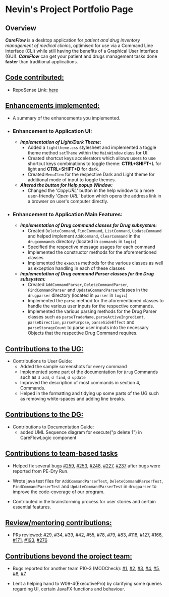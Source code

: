 # Nevin's Project Portfolio Page

## Overview

***CareFlow*** is a desktop application for _patient and drug inventory management of medical clinics_, optimised for use via a Command Line Interface (CLI) while still having the benefits of a Graphical User Interface (GUI).
***CareFlow*** can get your patient and drugs management tasks done **faster** than traditional applications.

## <ins>Code contributed: </ins>
* RepoSense Link: [here](https://nus-cs2103-ay2223s2.github.io/tp-dashboard/?search=nevinlim&breakdown=true&sort=groupTitle&sortWithin=title&since=2023-02-17&timeframe=commit&mergegroup=&groupSelect=groupByRepos&checkedFileTypes=docs~functional-code~test-code~other) 

## <ins>Enhancements implemented: </ins>
* A summary of the enhancements you implemented.
* ### Enhancement to Application UI:
  * ***Implementation of Light/Dark Theme:***
    * Added a `lighttheme.css` stylesheet and implemented a toggle theme method `setTheme` within the `MainWindow` class for UI.
    * Created shortcut keys accelerators which allows users to use shortcut keys combinations to toggle theme: 
    **CTRL+SHIFT+L** for light and **CTRL+SHIFT+D** for dark.
    * Created `MenuItem` for the respective Dark and Light theme for additional mode of input to toggle themes.
  * ***Altered the button for Help popup Window:***
    * Changed the '*CopyURL*' button in the help window to a more user-friendly '*Open URL*' button which opens 
    the address link in a browser on user's computer directly.
* ### Enhancement to Application Main Features:
  * ***Implementation of Drug command classes for Drug subsystem:***
    * Created `DeleteCommand`, `FindCommand`, `ListCommand`, `UpdateCommand` and helped implement `AddCommand`, 
    `ClearCommand` in the `drugcommands` directory (located in `commands` in `logic`)
    * Specified the respective message usages for each command
    * Implemented the constructor methods for the aforementioned classes
    * Implemented the `execute` methods for the various classes as well as exception handling in each
    of these classes 
  * ***Implementation of Drug command Parser classes for the Drug subsystem:***
    * Created `AddCommandParser`, `DeleteCommandParser`, `FindCommandParser` and `UpdateCommandParser`classes
    in the `drugparser` directory (located in `parser` in `logic`)
    * Implemented the `parse` method for the aforementioned classes to handle the various user inputs for the
    respective commands.
    * Implemented the various parsing methods for the Drug Parser classes such as `parseTradeName`, 
    `parseActiveIngredient`, `parseDirection`, `parsePurpose`, `parseSideEffect` and `parseStorageCount` to parse 
    user inputs into the necessary Objects that the respective Drug Command requires.

## <ins>Contributions to the UG: </ins>
* Contributions to User Guide:
  * Added the sample screenshots for every command
  * Implemented some part of the documentation for `Drug` Commands such as `d add`, `d find`, `d update`
  * Improved the description of most commands in section 4, Commands.
  * Helped in the formatting and tidying up some parts of the UG such as removing white-spaces and adding line breaks.

## <ins>Contributions to the DG: </ins>
* Contributions to Documentation Guide:
  * added UML Sequence diagram for execute("p delete 1") in CareFlowLogic component

## <ins>Contributions to team-based tasks</ins>
* Helped fix several bugs
[#259](https://github.com/AY2223S2-CS2103T-W09-3/tp/issues/259),
[#253](https://github.com/AY2223S2-CS2103T-W09-3/tp/issues/253),
[#248](https://github.com/AY2223S2-CS2103T-W09-3/tp/issues/248),
[#227](https://github.com/AY2223S2-CS2103T-W09-3/tp/issues/227),
[#237](https://github.com/AY2223S2-CS2103T-W09-3/tp/issues/237)
after bugs were reported from PE-Dry Run.

* Wrote java test files for `AddCommandParserTest`, `DeleteCommandParserTest`, `FindCommandParserTest`
and `UpdateCommandParserTest` in `drugparser` to improve the code-coverage of our program.

* Contributed in the brainstorming process for user stories and certain essential features.

## <ins>Review/mentoring contributions: </ins>
* PRs reviewed: 
[#29](https://github.com/AY2223S2-CS2103T-W09-3/tp/pull/29), 
[#34](https://github.com/AY2223S2-CS2103T-W09-3/tp/pull/34), 
[#39](https://github.com/AY2223S2-CS2103T-W09-3/tp/pull/39),
[#42](https://github.com/AY2223S2-CS2103T-W09-3/tp/pull/42),
[#55](https://github.com/AY2223S2-CS2103T-W09-3/tp/pull/55),
[#78](https://github.com/AY2223S2-CS2103T-W09-3/tp/pull/78),
[#79](https://github.com/AY2223S2-CS2103T-W09-3/tp/pull/79),
[#83](https://github.com/AY2223S2-CS2103T-W09-3/tp/pull/83),
[#118](https://github.com/AY2223S2-CS2103T-W09-3/tp/pull/118),
[#127](https://github.com/AY2223S2-CS2103T-W09-3/tp/pull/127),
[#166](https://github.com/AY2223S2-CS2103T-W09-3/tp/pull/166),
[#171](https://github.com/AY2223S2-CS2103T-W09-3/tp/pull/171),
[#193](https://github.com/AY2223S2-CS2103T-W09-3/tp/pull/193),
[#276](https://github.com/AY2223S2-CS2103T-W09-3/tp/pull/276)

## <ins>Contributions beyond the project team: </ins>
* Bugs reported for another team F10-3 (MODCheck): 
[#1](https://github.com/nevinlim/ped/issues/1),
[#2](https://github.com/nevinlim/ped/issues/2),
[#3](https://github.com/nevinlim/ped/issues/3),
[#4](https://github.com/nevinlim/ped/issues/4),
[#5](https://github.com/nevinlim/ped/issues/5),
[#6](https://github.com/nevinlim/ped/issues/6),
[#7](https://github.com/nevinlim/ped/issues/7)

* Lent a helping hand to W09-4(ExecutivePro) by clarifying some queries regarding UI, certain JavaFX functions and behaviour.
